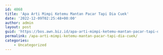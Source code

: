 ```yaml
---
id: 4868
title: 'Apa Arti Mimpi Ketemu Mantan Pacar Tapi Dia Cuek'
date: '2022-12-09T02:25:48+00:00'
author: admin
layout: post
guid: 'https://bos.awn.biz.id/apa-arti-mimpi-ketemu-mantan-pacar-tapi-dia-cuek/'
permalink: /apa-arti-mimpi-ketemu-mantan-pacar-tapi-dia-cuek/
categories:
    - Uncategorized
---
```



